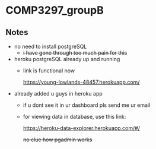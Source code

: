 # COMP3297_groupB
## Notes

 - no need to install postgreSQL 
	 - ~~i have gone through too much pain for this~~
 - heroku postgreSQL already up and running
	 - link is functional now  
	  
	    https://young-lowlands-48457.herokuapp.com/
- already added u guys in heroku app
	- if u dont see it in ur dashboard pls send me ur email
	- for viewing data in database, use this link:  
	
	  https://heroku-data-explorer.herokuapp.com/#/  
	

		~~no clue how pgadmin works~~
	

